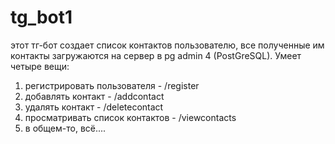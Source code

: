 # tg_bot1
этот тг-бот создает список контактов пользователю, все полученные им контакты загружаются на сервер в pg admin 4 (PostGreSQL). Умеет четыре вещи:
1) регистрировать пользователя - /register
2) добавлять контакт - /addcontact
3) удалять контакт - /deletecontact
4) просматривать список контактов - /viewcontacts
5) в общем-то, всё....
